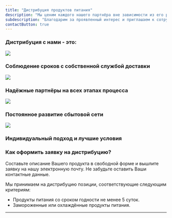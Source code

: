 ```yaml
---
title: "Дистрибуция продуктов питания"
description: "Мы ценим каждого нашего партнёра вне зависимости из его размера и известности, а также предлагаем отличные условия и возможности дистрибуции продуктов питания на территории Республики Беларусь."
subdescription: "Благодарим за проявленный интерес и приглашаем к сотрудничеству!"
contactButton: true
---
```

<div class="row">
	<h3 class="">Дистрибуция с нами - это:</h3>
</div>
<section class="bg-bread">
	<div class="row">
		<div class="container">
			<div class="col-lg-3 col-md-3 text-center">
				<div class="service-box">
					<img src="/icons/logistics-delivery-truck-in-movement.svg"/>
					<h3 class="text-primary">Соблюдение сроков с собственной службой доставки</h3>
					<p class="text-muted"></p>
				</div>
			</div>
			<div class="col-lg-3 col-md-3 text-center">
				<div class="service-box">
					<img src="/icons/workers-team.svg"/>
					<h3 class="text-primary">Надёжные партнёры на всех этапах процесса</h3>
					<p class="text-muted"></p>
				</div>
			</div>
			<div class="col-lg-3 col-md-3 text-center">
				<div class="service-box">
					<img src="/icons/business-affiliate-network.svg"/>
					<h3 class="text-primary">Постоянное развитие сбытовой сети</h3>
					<p class="text-muted"></p>
				</div>
			</div>
			<div class="col-lg-3 col-md-3 text-center">
				<div class="service-box">
					<img src="/icons/agreement.svg"/>
					<h3 class="text-primary">Индивидуальный подход и лучшие условия</h3>
					<p class="text-muted"></p>
				</div>
			</div>
		</div>
	</div>
</section>

<div class="row">
	<h3 class="">Как оформить заявку на дистрибуцию?</h3>
</div>
<section>
	<div class="row">
		<div class="col-lg-10 col-lg-offset-1 text-center">
			<p class="text-muted">
			Составьте описание Вашего продукта в свободной форме и вышлите заявку на нашу электронную почту. Не забудьте оставить Ваши контактные данные.
			</p>
			<p class="text-muted">
			Мы принимаем на дистрибуцию позиции, соответствующие следующим критериям:
			</p>
			<ul class="text-muted">
				<li>Продукты питания со сроком годности не менее 5 суток.</li>
				<li>Замороженные или охлаждённые продукты питания.</li>
			</ul>
		</div>
	</div>
</section>


	
***
